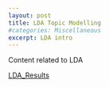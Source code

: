 ```yaml
---
layout: post
title: LDA Topic Modelling
#categories: Miscellaneous
excerpt: LDA intro
---
```


Content related to LDA


<a href="../lda_8_topics.html">LDA_Results</a>

